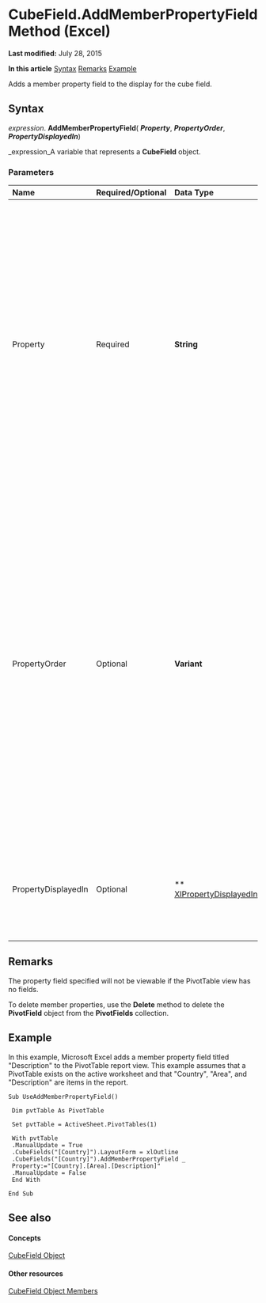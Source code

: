 
# CubeField.AddMemberPropertyField Method (Excel)

 **Last modified:** July 28, 2015

 **In this article**
 [Syntax](#sectionSection0)
 [Remarks](#sectionSection1)
 [Example](#sectionSection2)


Adds a member property field to the display for the cube field.


## Syntax
<a name="sectionSection0"> </a>

 _expression_. **AddMemberPropertyField**( **_Property_**,  **_PropertyOrder_**,  **_PropertyDisplayedIn_**)

 _expression_A variable that represents a  **CubeField** object.


### Parameters



|**Name**|**Required/Optional**|**Data Type**|**Description**|
|:-----|:-----|:-----|:-----|
|Property|Required| **String**|The unique name of the member property. For balanced hierarchies, a unique name can be created by appending the "quoted" member property name to the unique name of the level with which the member property is associated. For unbalanced hierarchies, a unique name can be created by appending the "quoted" member property name to the unique name of the hierarchy.|
|PropertyOrder|Optional| **Variant**|Sets the  ** [PropertyOrder](b938d2bd-3e64-a861-c058-96daa81830bf.md)** property value for a **CubeField** object. The actual position in the collection will be immediately before the PivotTable field that currently has the same **PropertyOrder** value that is given in the argument. If no field has the given property order value, the range of acceptable values is 1 to the number of member properties already showing for the hierarchy plus one. This argument is one-based. If omitted, the property goes to the end of the list.|
|PropertyDisplayedIn|Optional| ** [XlPropertyDisplayedIn](5df825f7-6aa4-7652-5405-33e4a0e2a0c2.md)**|Specifies where to display the property. If this argument is omitted, the member property field will be added to the PivotTable only.|

## Remarks
<a name="sectionSection1"> </a>

The property field specified will not be viewable if the PivotTable view has no fields.

To delete member properties, use the  **Delete** method to delete the **PivotField** object from the **PivotFields** collection.


## Example
<a name="sectionSection2"> </a>

In this example, Microsoft Excel adds a member property field titled "Description" to the PivotTable report view. This example assumes that a PivotTable exists on the active worksheet and that "Country", "Area", and "Description" are items in the report.


```
Sub UseAddMemberPropertyField() 
 
 Dim pvtTable As PivotTable 
 
 Set pvtTable = ActiveSheet.PivotTables(1) 
 
 With pvtTable 
 .ManualUpdate = True 
 .CubeFields("[Country]").LayoutForm = xlOutline 
 .CubeFields("[Country]").AddMemberPropertyField _ 
 Property:="[Country].[Area].[Description]" 
 .ManualUpdate = False 
 End With 
 
End Sub
```


## See also
<a name="sectionSection2"> </a>


#### Concepts


 [CubeField Object](6db16910-6c27-651a-c388-e54e27fe4519.md)
#### Other resources


 [CubeField Object Members](2f3cbe65-45ff-abe0-3e48-29c0d490f600.md)
